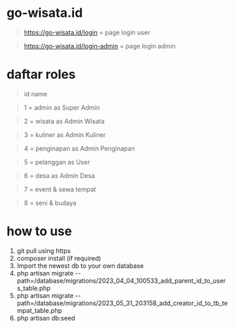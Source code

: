 # go-wisata.id

> https://go-wisata.id/login = page login user 

> https://go-wisata.id/login-admin = page login admin


# daftar roles 
> id  name

> 1 = admin 	as Super Admin

> 2 = wisata 	as Admin Wisata

> 3 = kuliner as Admin Kuliner

> 4 = penginapan as Admin Penginapan

> 5 = pelanggan as User	

> 6 = desa 	  as Admin Desa

> 7 = event & sewa tempat 	

> 8 = seni & budaya 


# how to use 
1. git pull using https
2. composer  install (if required)
3. Import the newest db to your own database
4. php artisan migrate --path=/database/migrations/2023_04_04_100533_add_parent_id_to_users_table.php
5. php artisan migrate --path=/database/migrations/2023_05_31_203158_add_creator_id_to_tb_tempat_table.php
6. php artisan db:seed










